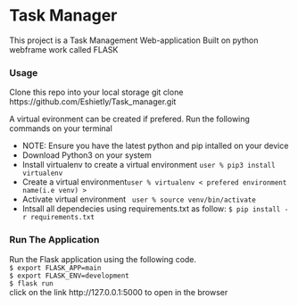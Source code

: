 <h1>Task Manager</h1>
<div>
This project is a Task Management Web-application Built on python webframe work called FLASK
</div>
<h3>
Usage
</h3>
<div>
Clone this repo into your local storage git clone https://github.com/EshietIy/Task_manager.git

A virtual evironment can be created if prefered. Run the following commands on your terminal
<ul>
<li>NOTE: Ensure you have the latest python and pip intalled on your device </li>
<li>Download Python3 on your system</li>
<li>Install virtualenv to create a virtual environment <code>user % pip3 install virtualenv</code></li>
<li>Create a virtual environment<code>user % virtualenv < prefered environment name(i.e venv) ></code></li>
<li>Activate virtual environment <code> user % source venv/bin/activate</code></li>
<li>Intsall all dependecies using requirements.txt as follow: <code>$ pip install -r requirements.txt</code> </li>
</ul>
</div>
<h3>Run The Application</h3>
<div>
Run the Flask application using the following code.
<code>
$ export FLASK_APP=main
$ export FLASK_ENV=development
$ flask run
</code>
</div>
<div>
click on the link http://127.0.0.1:5000 to open in the browser
</div>